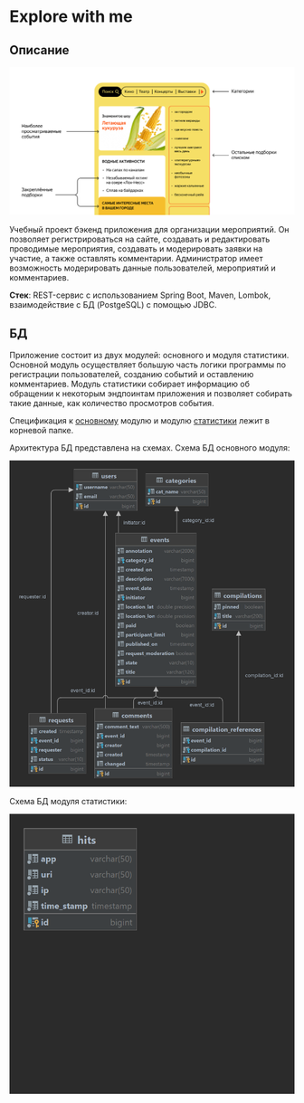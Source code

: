 # Explore with me

## Описание

![Пример сайта](https://github.com/Shamakhan14/java-explore-with-me/blob/main/images/site_example.png)

Учебный проект бэкенд приложения для организации мероприятий. Он позволяет регистрироваться на сайте, создавать и редактировать проводимые мероприятия, создавать и модерировать заявки на участие, а также оставлять комментарии. Администратор имеет возможность модерировать данные пользователей, мероприятий и комментариев.

**Стек**: REST-сервис с использованием Spring Boot, Maven, Lombok, взаимодействие с БД (PostgeSQL) с помощью JDBC.

## БД

Приложение состоит из двух модулей: основного и модуля статистики. Основной модуль осуществляет большую часть логики программы по регистрации пользователей, созданию событий и оставлению комментариев. Модуль статистики собирает информацию об обращении к некоторым эндпоинтам приложения и позволяет собирать такие данные, как количество просмотров события.

Спецификация к [основному](https://github.com/Shamakhan14/java-explore-with-me/blob/main/ewm-main-service-spec.json) модулю и модулю [статистики](https://github.com/Shamakhan14/java-explore-with-me/blob/main/ewm-stats-service-spec.json) лежит в корневой папке.

Архитектура БД представлена на схемах.
Схема БД основного модуля:

![Схема БД основного модуля](https://github.com/Shamakhan14/java-explore-with-me/blob/main/images/main_schema.png)

Схема БД модуля статистики:

![Схема БД модуля статистики](https://github.com/Shamakhan14/java-explore-with-me/blob/main/images/stats-schema.png)
